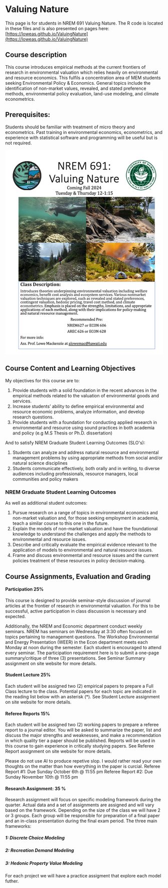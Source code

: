 # Valuing Nature
This page is for students in NREM 691 Valuing Nature. The R code is located in these files and is also presented on pages here: [https://loweas.github.io/ValuingNature](https://loweas.github.io/ValuingNature)

## Course description
This course introduces empirical methods at the current frontiers of research in environmental valuation which relies heavily on environmental and resource economics. This fulfils a concentration area of MEM students seeking Environmental Policy & Economics. General topics include the identification of non-market values, revealed, and stated preference methods, environmental policy evaluation, land-use modeling, and climate econometrics.

## Prerequisites: 
Students should be familiar with treatment of micro theory and econometrics. Past training in environmental economics, econometrics, and experience with statistical software and programming will be useful but is not required.

![NREM Flyer](index_files/figure-html/NREMFlyer.png)

## Course Content and Learning Objectives
My objectives for this course are to:
1.	Provide students with a solid foundation in the recent advances in the empirical methods related to the valuation of environmental goods and services.
2.	Increase students’ ability to define empirical environmental and resource economic problems, analyze information, and develop research questions.
3.	Provide students with a foundation for conducting applied research in environmental and resource using sound practices in both academia and policy (e.g M.S Thesis or Ph.D. dissertation)

And to satisfy NREM Graduate Student Learning Outcomes (SLO's): 
1.	Students can analyze and address natural resource and environmental management problems by using appropriate methods from social and/or natural science disciplines
2.	Students communicate effectively, both orally and in writing, to diverse audiences including professionals, resource managers, local communities and policy makers


### NREM Graduate Student Learning Outcomes

As well as additional student outcomes:
1.	Pursue research on a range of topics in environmental economics and non-market valuation and, for those seeking employment in academia, teach a similar course to this one in the future.
2.	Explain the models of non-market valuation and have the foundational knowledge to understand the challenges and apply the methods to environmental and resource issues.
3.	 Describe and critically evaluate the empirical evidence relevant to the application of models to environmental and natural resource issues.
4.	Frame and discuss environmental and resource issues and the current policies treatment of these resources in policy decision-making.

## Course Assignments, Evaluation and Grading
#### Participation 25% 
This course is designed to provide seminar-style discussion of journal articles at the frontier of research in environmental valuation. For this to be successful, active participation in class discussion is necessary and expected. 

Additionally, the NREM and Economic department conduct weekly seminars. NREM has seminars on Wednesday at 3:30 often focused on topics pertaining to management questions. The Workshop Environmental and Energy Presentation (WEER) in the Econ department meets each Monday at noon during the semester. Each student is encouraged to attend every seminar. The participation requirement here is to submit a one-page summary/critique of three (3) presentations. See Seminar Summary assignment on site website for more details. 

#### Student Lecture 25% 
Each student will be assigned two (2) empirical papers to prepare a Full Class lecture to the class. Potential papers for each topic are indicated in the reading list below with an asterisk (*). See Student Lecture assignment on site website for more details. 

#### Referee Reports 15% 
Each student will be assigned two (2) working papers to prepare a referee report to a journal editor. You will be asked to summarize the paper, list and discuss the major strengths and weaknesses, and make a recommendation in which quality tier a paper should be published. Reports will be used in this course to gain experience in critically studying papers. See Referee Report assignment on site website for more details.

Please do not use AI to produce repetive slop. I would rather read your own thoughts on the matter than how everything in the paper is curcial. 
Referee Report #1: Due Sunday October 6th @ 11:55 pm
Referee Report #2: Due Sunday November 10th @ 11:55 pm

#### Research Assignment: 35 %
Research assignment will focus on specific modeling framework during the quarter. Actual data and a set of assignments are assigned and will vary based on the framework. Depending on the size of the class we will have 2 or 3 groups. Each group will be responsible for preparation of a final paper and an in-class presentation during the final exam period. The three main frameworks:

##### 1: Discrete Choice Modeling
##### 2: Recreation Demand Modeling
##### 3: Hedonic Property Value Modeling

For each project we will have a practice assigment that explore each model futher. 




